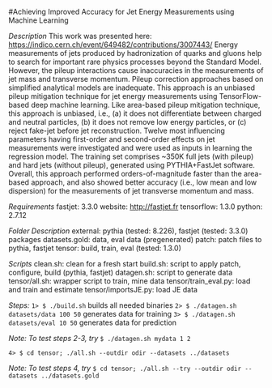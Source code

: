 #Achieving Improved Accuracy for Jet Energy Measurements using Machine Learning

*Description*
This work was presented here: https://indico.cern.ch/event/649482/contributions/3007443/
Energy measurements of jets produced by hadronization of quarks and gluons help to search for important rare physics processes beyond the Standard Model. However, the pileup interactions cause inaccuracies in the measurements of jet mass and transverse momentum. Pileup correction approaches based on simplified analytical models are inadequate. This approach is an unbiased pileup mitigation technique for jet energy measurements using TensorFlow-based deep machine learning. Like area-based pileup mitigation technique, this approach is unbiased, i.e., (a) it does not differentiate between charged and neutral particles, (b) it does not remove low energy particles, or (c) reject fake-jet before jet reconstruction. Twelve most influencing parameters having first-order and second-order effects on jet measurements were investigated and were used as inputs in learning the regression model. The training set comprises ~350K full jets (with pileup) and hard jets (without pileup), generated using PYTHIA+FastJet software. Overall, this approach performed orders-of-magnitude faster than the area-based approach, and also showed better accuracy (i.e., low mean and low dispersion) for the measurements of jet transverse momentum and mass.

*Requirements*
fastjet: 3.3.0 website: http://fastjet.fr
tensorflow: 1.3.0
python: 2.7.12

*Folder Description*
external: pythia (tested: 8.226), fastjet (tested: 3.3.0) packages
datasets.gold: data, eval data (pregenerated)
patch: patch files to pythia, fastjet
tensor: build, train, eval (tested: 1.3.0)

*Scripts*
clean.sh: clean for a fresh start
build.sh: script to apply patch, configure, build (pythia, fastjet)
datagen.sh: script to generate data
tensor/all.sh: wrapper script to train, mine data
tensor/train_eval.py: load and train and estimate
tensor/importsJE.py: load JE data


*Steps:*
`1> $ ./build.sh` builds all needed binaries
`2> $ ./datagen.sh datasets/data 100 50` generates data for training
`3> $ ./datagen.sh datasets/eval 10 50` generates data for prediction

_Note: To test steps 2-3, try_
`$ ./datagen.sh mydata 1 2`

`4> $ cd tensor; ./all.sh --outdir odir --datasets ../datasets`

_Note: To test steps 4, try_
`$ cd tensor; ./all.sh --try --outdir odir --datasets ../datasets.gold`
